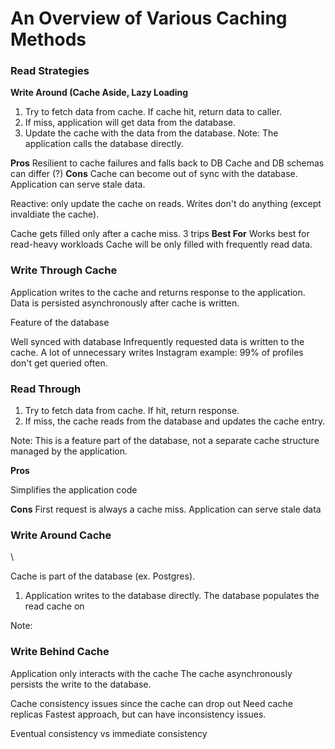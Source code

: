 


# An Overview of Various Caching Methods

### Read Strategies

**Write Around (Cache Aside, Lazy Loading**
1. Try to fetch data from cache. If cache hit, return data to caller.
2. If miss, application will get data from the database.
3. Update the cache with the data from the database.
Note: The application calls the database directly.



**Pros**
Resilient to cache failures and falls back to DB
Cache and DB schemas can differ (?)
**Cons**
Cache can become out of sync with the database.
Application can serve stale data.

Reactive: only update the cache on reads. Writes don't do anything (except invaldiate the cache).

Cache gets filled only after a cache miss. 3 trips
**Best For**
Works best for read-heavy workloads
Cache will be only filled with frequently read data.

### Write Through Cache


Application writes to the cache and returns response to the application.
Data is persisted asynchronously after cache is written.

Feature of the database

Well synced with database
Infrequently requested data is written to the cache. A lot of unnecessary writes
Instagram example: 
99% of profiles don't get queried often.

### Read Through
1. Try to fetch data from cache. If hit, return response.
2. If miss, the cache reads from the database and updates the cache entry.

Note: This is a feature part of the database, not a separate cache structure managed by the application.

**Pros**

Simplifies the application code

**Cons**
First request is always a cache miss.
Application can serve stale data


### Write Around Cache
\

Cache is part of the database (ex. Postgres).

1. Application writes to the database directly. The database populates the read cache on


Note: 

### Write Behind Cache
Application only interacts with the cache
The cache asynchronously persists the write to the database.

Cache consistency issues since the cache can drop out
Need cache replicas
Fastest approach, but can have inconsistency issues.

Eventual consistency vs immediate consistency
